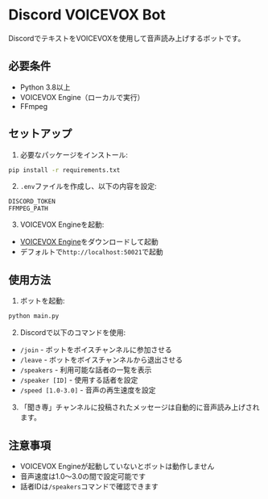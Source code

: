 # Discord VOICEVOX Bot

DiscordでテキストをVOICEVOXを使用して音声読み上げするボットです。

## 必要条件

- Python 3.8以上
- VOICEVOX Engine（ローカルで実行）
- FFmpeg

## セットアップ

1. 必要なパッケージをインストール:
```bash
pip install -r requirements.txt
```

2. `.env`ファイルを作成し、以下の内容を設定:
```
DISCORD_TOKEN
FFMPEG_PATH
```

3. VOICEVOX Engineを起動:
- [VOICEVOX Engine](https://github.com/VOICEVOX/voicevox_engine)をダウンロードして起動
- デフォルトで`http://localhost:50021`で起動

## 使用方法

1. ボットを起動:
```bash
python main.py
```

2. Discordで以下のコマンドを使用:

- `/join` - ボットをボイスチャンネルに参加させる
- `/leave` - ボットをボイスチャンネルから退出させる
- `/speakers` - 利用可能な話者の一覧を表示
- `/speaker [ID]` - 使用する話者を設定
- `/speed [1.0-3.0]` - 音声の再生速度を設定

3. 「聞き専」チャンネルに投稿されたメッセージは自動的に音声読み上げされます。

## 注意事項

- VOICEVOX Engineが起動していないとボットは動作しません
- 音声速度は1.0〜3.0の間で設定可能です
- 話者IDは`/speakers`コマンドで確認できます
